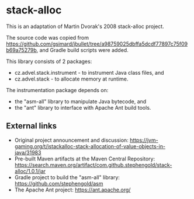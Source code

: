 # stack-alloc
This is an adaptation of Martin Dvorak's 2008 stack-alloc project.

The source code was copied from https://github.com/gsimard/jbullet/tree/a98759025dbffa5dcdf77897c75f09b69a75279b,
and Gradle build scripts were added.

This library consists of 2 packages:
+ cz.advel.stack.instrument - to instrument Java class files, and
+ cz.advel.stack - to allocate memory at runtime.

The instrumentation package depends on:
+ the "asm-all" library to manipulate Java bytecode, and
+ the "ant" library to interface with Apache Ant build tools.

## External links
+ Original project announcement and discussion:  https://jvm-gaming.org/t/jstackalloc-stack-allocation-of-value-objects-in-java/31983
+ Pre-built Maven artifacts at the Maven Central Repository:  https://search.maven.org/artifact/com.github.stephengold/stack-alloc/1.0.1/jar
+ Gradle project to build the "asm-all" library:  https://github.com/stephengold/asm
+ The Apache Ant project:  https://ant.apache.org/
